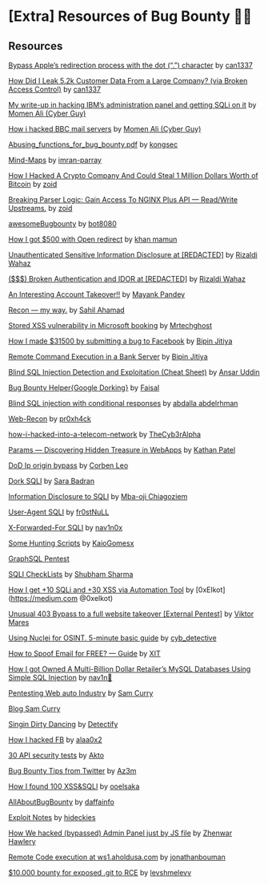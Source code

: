 # [Extra] Resources of Bug Bounty 🧑‍💻

## Resources
[Bypass Apple’s redirection process with the dot (“.”) character](https://infosecwriteups.com/bypass-apples-redirection-process-with-the-dot-character-c47d40537202) by [can1337](https://canmustdie.medium.com/)

[How Did I Leak 5.2k Customer Data From a Large Company? (via Broken Access Control)](https://infosecwriteups.com/how-did-i-leak-5-2k-customer-data-from-a-large-company-via-broken-access-control-709eb4027409) by [can1337](https://canmustdie.medium.com)

[My write-up in hacking IBM’s administration panel and getting SQLi on it](https://cyberguy0xd1.medium.com/my-write-up-in-hacking-ibms-administration-panel-and-getting-sqli-on-it-51404c7bee27) by [Momen Ali (Cyber Guy)](https://cyberguy0xd1.medium.com/)

[How i hacked BBC mail servers](https://cyberguy0xd1.medium.com/how-i-hacked-bbc-mail-servers-e61bb6faed2d) by [Momen Ali (Cyber Guy)](https://cyberguy0xd1.medium.com/)

[Abusing_functions_for_bug_bounty.pdf](https://github.com/kongsec/Vulnerabilities-Approach-Slides/raw/main/Abusing_functions_for_bug_bounty.pdf) by [kongsec](https://github.com/kongsec)

[Mind-Maps](https://github.com/imran-parray/Mind-Maps) by [imran-parray](https://github.com/imran-parray)

[How I Hacked A Crypto Company And Could Steal 1 Million Dollars Worth of Bitcoin](https://zoidsec.medium.com/how-i-hacked-a-crypto-company-and-could-steal-1-million-dollars-worth-of-bitcoin-3174434b382c) by [zoid](https://zoidsec.medium.com/)

[Breaking Parser Logic: Gain Access To NGINX Plus API — Read/Write Upstreams.](https://zoidsec.medium.com/breaking-parse-logic-gain-access-to-nginx-api-read-write-upstreams-1cb062aa44ca) by [zoid](https://zoidsec.medium.com/)

[awesomeBugbounty](https://github.com/bot8080/awesomeBugbounty) by [bot8080](https://github.com/bot8080)

[How I got $500 with Open redirect](https://medium.com/@mamunwhh/how-i-got-500-with-open-redirect-48fd80c82631) by [khan mamun](https://medium.com/@mamunwhh)

[Unauthenticated Sensitive Information Disclosure at [REDACTED]](https://wahaz.medium.com/unauthenticated-sensitive-information-disclosure-at-redacted-2702224098c) by [Rizaldi Wahaz](https://wahaz.medium.com/)

[($$$) Broken Authentication and IDOR at [REDACTED]](https://wahaz.medium.com/broken-authentication-and-idor-at-redacted-646de8d508e6) by [Rizaldi Wahaz](https://wahaz.medium.com/)

[An Interesting Account Takeover!!](https://infosecwriteups.com/an-interesting-account-takeover-3a33f42d609d) by [Mayank Pandey](https://mayank-01.medium.com/)

[Recon — my way.](https://medium.com/@ehsahil/recon-my-way-82b7e5f62e21) by [Sahil Ahamad](https://medium.com/@ehsahil)

[Stored XSS vulnerability in Microsoft booking](https://mtechghost.medium.com/stored-xss-vulnerability-in-microsoft-booking-e593de3344e0) by [Mrtechghost](https://mtechghost.medium.com/)

[How I made $31500 by submitting a bug to Facebook](https://medium.com/@win3zz/how-i-made-31500-by-submitting-a-bug-to-facebook-d31bb046e204) by [Bipin Jitiya](https://medium.com/@win3zz)

[Remote Command Execution in a Bank Server](https://medium.com/@win3zz/remote-command-execution-in-a-bank-server-b213f9f42afe) by [Bipin Jitiya](https://medium.com/@win3zz)

[Blind SQL Injection Detection and Exploitation (Cheat Sheet)](https://ansar0047.medium.com/blind-sql-injection-detection-and-exploitation-cheatsheet-17995a98fed1) by [Ansar Uddin](https://ansar0047.medium.com/)

[Bug Bounty Helper{Google Dorking}](https://dorks.faisalahmed.me/) by [Faisal](https://faisalahmed.me/)

[Blind SQL injection with conditional responses](https://medium.com/@0x2nac0nda/blind-sql-injection-with-conditional-responses-d548b6c01181) by [abdalla abdelrhman](https://medium.com/@0x2nac0nda)

[Web-Recon](https://github.com/pr0xh4ck/web-recon) by [pr0xh4ck](https://github.com/pr0xh4ck)

[how-i-hacked-into-a-telecom-network](https://infosecwriteups.com/how-i-hacked-into-a-telecom-network-part-1-getting-the-rce-167c2bb320e6) by [TheCyb3rAlpha](https://medium.com/@TheCyb3rAlpha)

[Params — Discovering Hidden Treasure in WebApps](https://medium.com/geekculture/params-discovering-hidden-treasure-in-webapps-b4a78509290f) by [Kathan Patel](https://medium.com/@kathanp19)

[DoD Ip origin bypass](https://twitter.com/hacker_/status/1646980687541727232) by [Corben Leo](https://twitter.com/hacker_)

[Dork SQLI](https://twitter.com/SaraBadran18/status/1652443945782091776) by [Sara Badran](https://twitter.com/SaraBadran18)

[Information Disclosure to SQLI](https://goziem.medium.com/how-i-chained-an-information-disclosure-bug-to-sql-injection-bca936d90fb1) by [Mba-oji Chiagoziem](https://goziem.medium.com/)

[User-Agent SQLI](https://medium.com/@frostnull/sql-injection-through-user-agent-44a1150f6888) by [fr0stNuLL](https://medium.com/@frostnull)

[X-Forwarded-For SQLI](https://twitter.com/nav1n0x/status/1652782625268826113) by [nav1n0x](https://twitter.com/nav1n0x)

[Some Hunting Scripts](https://github.com/KaioGomesx/some-hunting-scripts) by [KaioGomesx](https://github.com/KaioGomesx)

[GraphSQL Pentest](https://graphql.security/)

[SQLI CheckLists](https://twitter.com/Shubham_pen/status/1655493993315311622) by [Shubham Sharma](https://twitter.com/Shubham_pen)

[How I get +10 SQLi and +30 XSS via Automation Tool](https://medium.com/@0xelkot/how-i-get-10-sqli-and-30-xss-via-automation-tool-cebbd9104479) by [0xElkot](https://medium.com @0xelkot)

[Unusual 403 Bypass to a full website takeover [External Pentest]](https://medium.com/@mares.viktor/unusual-403-bypass-to-a-full-website-takeover-external-pentest-4970c788c6bf) by [Viktor Mares](https://medium.com/@mares.viktor)

[Using Nuclei for OSINT. 5-minute basic guide](https://medium.com/@cyb_detective/using-nuclei-for-osint-5-minute-basic-guide-f8764424902b) by [cyb_detective](https://medium.com/@cyb_detective)

[How to Spoof Email for FREE? — Guide](https://x-it.medium.com/how-to-spoof-email-for-free-guide-a5fe0c6ee631) by [XIT](https://x-it.medium.com/)

[How I got Owned A Multi-Billion Dollar Retailer’s MySQL Databases Using Simple SQL Injection](https://nav1n.medium.com/how-i-got-owned-a-multi-billion-dollar-retailers-mysql-databases-using-simple-sql-injection-30f8b0dfd9ce) by [nav1n🍥](https://nav1n.medium.com/)

[Pentesting Web auto Industry](https://samcurry.net/web-hackers-vs-the-auto-industry/) by [Sam Curry](https://samcurry.net/)

[Blog Sam Curry](https://samcurry.net/blog/)

[Singin Dirty Dancing](https://labs.detectify.com/2022/07/06/account-hijacking-using-dirty-dancing-in-sign-in-oauth-flows/) by [Detectify](https://labs.detectify.com/)

[How I hacked FB](https://infosecwriteups.com/how-i-hacked-facebook-part-one-282bbb125a5d) by [alaa0x2](https://alaa0x2.medium.com/)

[30 API security tests](https://github.com/akto-api-security/30-API-security-tests) by [Akto](https://github.com/akto-api-security)

[Bug Bounty Tips from Twitter](https://medium.com/@Az3m/bug-bountry-tips-from-twitter-9d0f037c8ecd) by [Az3m](https://medium.com/@Az3m)

[How I found 100 XSS&SQLI](https://medium.com/@jooelsaka/how-i-found-100-reflected-cross-site-scripting-sql-injection-on-an-private-hackerone-bug-bounty-26eef05c9b63) by [ooelsaka](https://medium.com/@jooelsaka)

[AllAboutBugBounty](https://github.com/daffainfo/AllAboutBugBounty) by [daffainfo](https://github.com/daffainfo)

[Exploit Notes](https://exploit-notes.hdks.org/) by [hideckies](https://github.com/hideckies/)

[How We hacked (bypassed) Admin Panel just by JS file](https://medium.com/@z.x/how-we-hacked-bypassed-admin-panel-just-by-js-file-eaa773b5cdb4) by [Zhenwar Hawlery](https://medium.com/@z.x)

[Remote Code execution at ws1.aholdusa.com](https://medium.com/@jonathanbouman/remote-code-execution-at-ws1-aholdusa-com-compromising-logins-of-ahold-delhaize-usa-employees-c7c9aca7e05d) by [jonathanbouman](https://medium.com/@jonathanbouman)

[$10.000 bounty for exposed .git to RCE](https://medium.com/@levshmelevv/10-000-bounty-for-exposed-git-to-rce-304c7e1f54) by [levshmelevv](https://medium.com/@levshmelevv)
